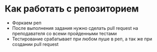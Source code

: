 # Как работать с репозиторием
- Форкаем реп
- После выполнения задания нужно сделать pull request на преподавателя со всеми пройденными тестами
- Тестирование срабатывает при любом пуше в реп, а так же при создании pull request 
